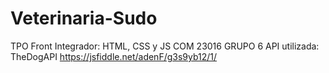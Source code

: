 # Veterinaria-Sudo
TPO Front Integrador: HTML, CSS y JS
COM 23016 GRUPO 6
API utilizada: TheDogAPI https://jsfiddle.net/adenF/g3s9yb12/1/

